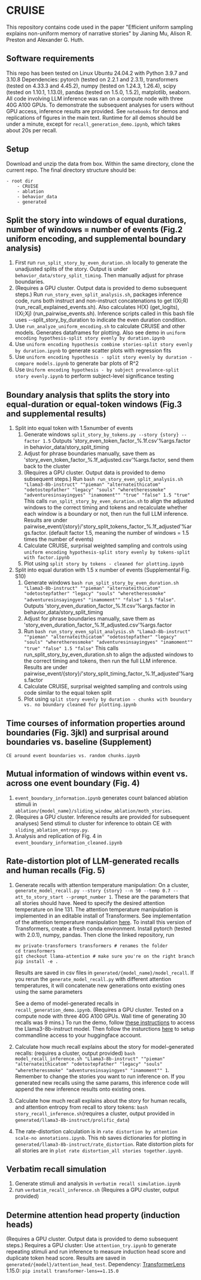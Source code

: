 # CRUISE
This repository contains code used in the paper "Efficient uniform sampling explains non-uniform memory of narrative stories" by Jianing Mu, Alison R. Preston and Alexander G. Huth. 

## Software requirements
This repo has been tested on Linux Ubuntu 24.04.2 with Python 3.9.7 and 3.10.8
Dependencies: pytorch (tested on 2.2.1 and 2.3.1), transformers (tested on 4.33.3 and 4.45.2), numpy (tested on 1.24.3, 1.26.4), scipy (tested on 1.10.1, 1.13.0), pandas (tested on 1.5.0, 1.5.2), matplotlib, seaborn. 
All code involving LLM inference was ran on a compute node with three 40G A100 GPUs. To demonstrate the subsequent analyses for users without GPU access, inference results are provided. 
See ```notebooks``` for demos and replications of figures in the main text. Runtime for all demos should be under a minute, except for ```recall_generation_demo.ipynb```, which takes about 20s per recall. 

## Setup
Download and unzip the data from box. Within the same directory, clone the current repo. The final directory structure should be: 
```
- root dir
    - CRUISE
    - ablation 
    - behavior_data
    - generated
```

## Split the story into windows of equal durations, number of windows = number of events (Fig.2 uniform encoding, and supplemental boundary analysis)
1. First run ```run_split_story_by_even_duration.sh``` locally to generate the unadjusted splits of the story. Output is under ```behavior_data/story_split_timing```. Then manually adjust for phrase boundaries. 
2. (Requires a GPU cluster. Output data is provided to demo subsequent steps.) Run ```run_story_even_split_analysis.sh```, packages inference code, runs both instruct and non-instruct concatenations to get I(Xi;R) (run_recall_explained_events.sh). Also calculates H(X) (get_logits), I(Xi;Xj) (run_pairwise_events.sh). Inference scripts called in this bash file uses --split_story_by_duration to indicate the even duration condition. 
3. Use ```run_analyze_uniform_encoding.sh``` to calculate CRUISE and other models. Generates dataframes for plotting. Also see demo in ```uniform encoding hypothesis-split story evenly by duration.ipynb```
4. Use ```uniform encoding hypothesis combine stories-split story evenly by duration.ipynb``` to generate scatter plots with regression fits
5. Use ```uniform encoding hypothesis - split story evenly by duration - compare models.ipynb``` to generate bar plots of R^2
6. Use ```Uniform encoding hypothesis - by subject prevalence-split story evenly.ipynb``` to perform subject-level significance testing 


## Boundary analysis that splits the story into equal-duration or equal-token windows (Fig.3 and supplemental results)
1. Split into equal token with 1.5xnumber of events 
    1. Generate windows ```split_story_by_tokens.py --story {story} --factor 1.5``` Outputs 'story_even_token_factor_%.1f.csv'%args.factor in behavior_data/story_split_timing
    2. Adjust for phrase boundaries manually, save them as 'story_even_token_factor_%.1f_adjusted.csv'%args.factor, send them back to the cluster
    3. (Requires a GPU cluster. Output data is provided to demo subsequent steps.) Run ```bash run_story_even_split_analysis.sh "Llama3-8b-instruct" ""pieman" "alternateithicatom" "odetostepfather" "legacy" "souls" "wheretheressmoke" "adventuresinsayingyes" "inamoment"" "true" "false" 1.5 "true"``` This calls ```run_split_story_by_even_duration.sh``` to align the adjusted windows to the correct timing and tokens and recalculate whether each window is a boundary or not, then run the full LLM inference. Results are under pairwise_event/{story}/'story_split_tokens_factor_%.1f_adjusted'%args.factor. (default factor 1.5, meaning the number of windows = 1.5 times the number of events)
    4. Calculate CRUISE, surprisal weighted sampling and controls using ```uniform encoding hypothesis-split story evenly by tokens-split with factor.ipynb```
    5. Plot using ```split story by tokens - cleaned for plotting.ipynb```
2. Split into equal duration with 1.5 x number of events (Supplemental Fig. S10)
    1. Generate windows ```bash run_split_story_by_even_duration.sh "Llama3-8b-instruct" ""pieman" "alternateithicatom" "odetostepfather" "legacy" "souls" "wheretheressmoke" "adventuresinsayingyes" "inamoment"" "false" 1.5 "false"```. Outputs 'story_even_duration_factor_%.1f.csv'%args.factor in behavior_data/story_split_timing
    2. Adjust for phrase boundaries manually, save them as 'story_even_duration_factor_%.1f_adjusted.csv'%args.factor
    3. Run ```bash run_story_even_split_analysis.sh "Llama3-8b-instruct" ""pieman" "alternateithicatom" "odetostepfather" "legacy" "souls" "wheretheressmoke" "adventuresinsayingyes" "inamoment"" "true" "false" 1.5 "false"``` This calls run_split_story_by_even_duration.sh to align the adjusted windows to the correct timing and tokens, then run the full LLM inference. Results are under pairwise_event/{story}/'story_split_timing_factor_%.1f_adjusted'%args.factor
    4. Calculate CRUISE, surprisal weighted sampling and controls using code similar to the equal token split
    5. Plot using ```split story evenly by duration - chunks with boundary vs. no boundary cleaned for plotting.ipynb```

## Time courses of information properties around boundaries (Fig. 3jkl) and surprisal around boundaries vs. baseline (Supplement)
```CE around event boundaries vs. random chunks.ipynb```

## Mutual information of windows within event vs. across one event boundary (Fig. 4)
1. ```event_boundary_information.ipynb``` generates count balanced ablation stimuli in ```ablation/{model_name}/sliding_window_ablation/moth_stories```. 
2. (Requires a GPU cluster. Inference results are provided for subsequent analyses) Send stimuli to cluster for inference to obtain CE with ```sliding_ablation_entropy.py```. 
3. Analysis and replication of Fig. 4 in ```event_boundary_information_cleaned.ipynb```

## Rate-distortion plot of LLM-generated recalls and human recalls (Fig. 5)
1. Generate recalls with attention temperature manipulation: On a cluster, ```generate_model_recall.py --story {story} --n 50 --temp 0.7 --att_to_story_start --prompt_number 1```. These are the parameters that all stories should have. Need to specify the desired attention temperature on line 131. 
    The attention temperature manipulation is implemented in an editable install of Transformers. See implementation of the attention temperature manipulation [here](https://github.com/mujn1461/private-transformers/blob/61e7edd0a1af2baa2447d9dbb2ffd85010581efc/src/transformers/models/llama/modeling_llama.py#L295). To install this version of Transformers, create a fresh conda environment. Install pytorch (tested with 2.0.1), numpy, pandas. Then clone the linked repository, run
    ```
    mv private-transformers transformers # renames the folder
    cd transformers
    git checkout llama-attention # make sure you're on the right branch
    pip install -e .
    ```
    Results are saved in csv files in ```generated/{model_name}/model_recall```. 
    If you rerun the ```generate_model_recall.py``` with different attention temperatures, it will concatenate new generations onto existing ones using the same parameters

    See a demo of model-generated recalls in ```recall_generation_demo.ipynb```. (Requires a GPU cluster. Tested on a compute node with three 40G A100 GPUs. Wall time of generating 30 recalls was 9 mins.) To run the demo, follow [these instructions](https://huggingface.co/meta-llama/Meta-Llama-3-8B-Instruct) to access the Llama3-8b-instruct model. Then follow the insturctions [here](https://huggingface.co/docs/huggingface_hub/en/guides/cli) to setup commandline access to your huggingface account. 
2. Calculate how much recall explains about the story for model-generated recalls: (requires a cluster, output provided) ```bash model_recall_inference.sh "Llama3-8b-instruct" ""pieman" "alternateithicatom" "odetostepfather" "legacy" "souls" "wheretheressmoke" "adventuresinsayingyes" "inamoment"" 1```. Remember to change the stories you want to run inference on. If you generated new recalls using the same params, this inference code will append the new inference results onto existing ones. 
3. Calculate how much recall explains about the story for human recalls, and attention entropy from recall to story tokens: ```bash story_recall_inference.sh```(requires a cluster, output provided in ```generated/llama3-8b-instruct/prolific_data```)
3. The rate-distortion calculation is in ```rate distortion by attention scale-no annotations.ipynb```. This nb saves dictionaries for plotting in ```generated/llama3-8b-instruct/rate_distortion```. Rate distortion plots for all stories are in ```plot rate distortion_all stories together.ipynb```. 
    

## Verbatim recall simulation 
1. Generate stimuli and analysis in ```verbatim recall simulation.ipynb```
2. run ```verbatim_recall_inference.sh``` (Requires a GPU cluster, output provided)

## Determine attention head property (induction heads)
(Requires a GPU cluster. Output data is provided to demo subsequent steps.) Requires a GPU cluster: Use ```attention_try.ipynb``` to generate repeating stimuli and run inference to measure induction head score and duplicate token head score. Results are saved in ```generated/{model}/attention_head_test```. Dependency: [TransformerLens](https://github.com/TransformerLensOrg/TransformerLens) 1.15.0: ```pip install transformer-lens==1.15.0```

